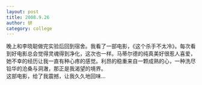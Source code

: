 ```yaml
---
layout: post
title: 2008.9.26
author: 研
category: college
---
```

晚上和李晓聪做完实验后回到宿舍。我看了一部电影，《这个杀手不太冷》。每次看到好电影总会觉得灵魂得到净化，这次也一样。马蒂尔德的纯真美好很惹人喜爱，她不幸的经历让我一直有种心疼的感觉。利昂的稳重来自一颗成熟的心，一种洗尽铅华的沧桑与洞澈，那正是我渴望的境界。  
这部电影，给了我震撼，让我久久地回味...